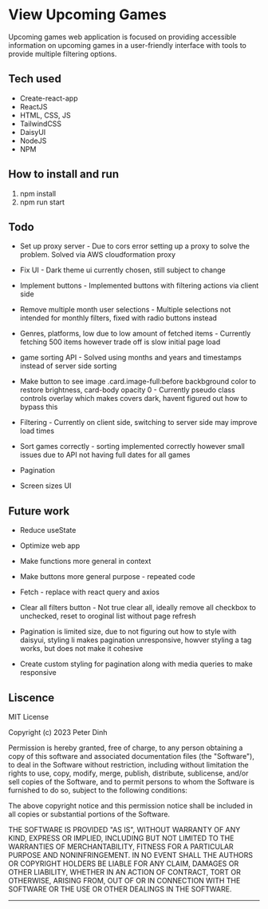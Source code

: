# View Upcoming Games

Upcoming games web application is focused on providing accessible information on
upcoming games in a user-friendly interface with tools to provide multiple
filtering options.

## Tech used

-   Create-react-app
-   ReactJS
-   HTML, CSS, JS
-   TailwindCSS
-   DaisyUI
-   NodeJS
-   NPM

## How to install and run

1. npm install
2. npm run start

## Todo

-   Set up proxy server - Due to cors error setting up a proxy to solve the
    problem. Solved via AWS cloudformation proxy

-   Fix UI - Dark theme ui currently chosen, still subject to change

-   Implement buttons - Implemented buttons with filtering actions via client
    side

-   Remove multiple month user selections - Multiple selections not intended for
    monthly filters, fixed with radio buttons instead

*   Genres, platforms, low due to low amount of fetched items - Currently
    fetching 500 items however trade off is slow initial page load

*   game sorting API - Solved using months and years and timestamps instead of
    server side sorting

*   Make button to see image .card.image-full:before backbground color to
    restore brightness, card-body opacity 0 - Currently pseudo class controls
    overlay which makes covers dark, havent figured out how to bypass this

*   Filtering - Currently on client side, switching to server side may improve
    load times

*   Sort games correctly - sorting implemented correctly however small issues
    due to API not having full dates for all games

*   Pagination

*   Screen sizes UI

## Future work

-   Reduce useState

*   Optimize web app

*   Make functions more general in context

*   Make buttons more general purpose - repeated code

-   Fetch - replace with react query and axios

*   Clear all filters button - Not true clear all, ideally remove all checkbox
    to unchecked, reset to oroginal list without page refresh

*   Pagination is limited size, due to not figuring out how to style with
    daisyui, styling li makes pagination unresponsive, howver styling a tag
    works, but does not make it cohesive

*   Create custom styling for pagination along with media queries to make
    responsive

## Liscence

MIT License

Copyright (c) 2023 Peter Dinh

Permission is hereby granted, free of charge, to any person obtaining a copy of
this software and associated documentation files (the "Software"), to deal in
the Software without restriction, including without limitation the rights to
use, copy, modify, merge, publish, distribute, sublicense, and/or sell copies of
the Software, and to permit persons to whom the Software is furnished to do so,
subject to the following conditions:

The above copyright notice and this permission notice shall be included in all
copies or substantial portions of the Software.

THE SOFTWARE IS PROVIDED "AS IS", WITHOUT WARRANTY OF ANY KIND, EXPRESS OR
IMPLIED, INCLUDING BUT NOT LIMITED TO THE WARRANTIES OF MERCHANTABILITY, FITNESS
FOR A PARTICULAR PURPOSE AND NONINFRINGEMENT. IN NO EVENT SHALL THE AUTHORS OR
COPYRIGHT HOLDERS BE LIABLE FOR ANY CLAIM, DAMAGES OR OTHER LIABILITY, WHETHER
IN AN ACTION OF CONTRACT, TORT OR OTHERWISE, ARISING FROM, OUT OF OR IN
CONNECTION WITH THE SOFTWARE OR THE USE OR OTHER DEALINGS IN THE SOFTWARE.

---
